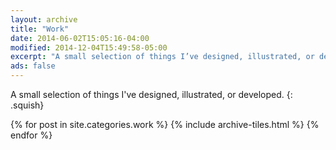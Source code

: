 ```yaml
---
layout: archive
title: "Work"
date: 2014-06-02T15:05:16-04:00
modified: 2014-12-04T15:49:58-05:00
excerpt: "A small selection of things I’ve designed, illustrated, or developed."
ads: false
---
```


A small selection of things I've designed, illustrated, or developed.
{: .squish}

<div class="tiles">
{% for post in site.categories.work %}
  {% include archive-tiles.html %}
{% endfor %}
</div><!-- /.tiles -->

